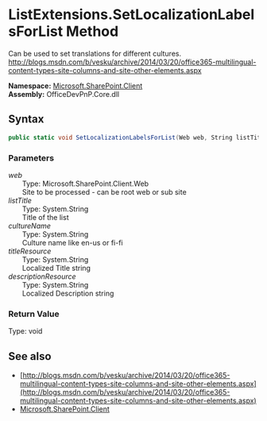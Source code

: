 # ListExtensions.SetLocalizationLabelsForList Method  
 Can be used to set translations for different cultures. http://blogs.msdn.com/b/vesku/archive/2014/03/20/office365-multilingual-content-types-site-columns-and-site-other-elements.aspx  

**Namespace:** [Microsoft.SharePoint.Client](Microsoft.SharePoint.Client.md)  
**Assembly:** OfficeDevPnP.Core.dll  
## Syntax
```C#
public static void SetLocalizationLabelsForList(Web web, String listTitle, String cultureName, String titleResource, String descriptionResource)
```
### Parameters
*web*  
&emsp;&emsp;Type: Microsoft.SharePoint.Client.Web  
&emsp;&emsp;Site to be processed - can be root web or sub site  
*listTitle*  
&emsp;&emsp;Type: System.String  
&emsp;&emsp;Title of the list  
*cultureName*  
&emsp;&emsp;Type: System.String  
&emsp;&emsp;Culture name like en-us or fi-fi  
*titleResource*  
&emsp;&emsp;Type: System.String  
&emsp;&emsp;Localized Title string  
*descriptionResource*  
&emsp;&emsp;Type: System.String  
&emsp;&emsp;Localized Description string  
### Return Value
Type: void  

## See also
- [http://blogs.msdn.com/b/vesku/archive/2014/03/20/office365-multilingual-content-types-site-columns-and-site-other-elements.aspx](http://blogs.msdn.com/b/vesku/archive/2014/03/20/office365-multilingual-content-types-site-columns-and-site-other-elements.aspx)
- [Microsoft.SharePoint.Client](Microsoft.SharePoint.Client.md)
